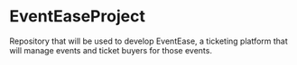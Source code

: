 # EventEaseProject
Repository that will be used to develop EventEase, a ticketing platform that will manage events and ticket buyers for those events.
